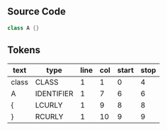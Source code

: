 ## Source Code
```java
class A {}
```
## Tokens
text  | type       | line | col | start | stop
------|------------|------|-----|-------|-----
class | CLASS      | 1    | 1   | 0     | 4   
A     | IDENTIFIER | 1    | 7   | 6     | 6   
{     | LCURLY     | 1    | 9   | 8     | 8   
}     | RCURLY     | 1    | 10  | 9     | 9   
